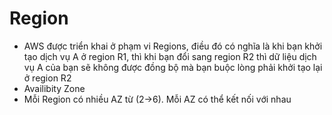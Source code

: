 # Region
 * AWS được triển khai ở phạm vi Regions, điều đó có nghĩa là khi bạn khởi tạo dịch vụ A ở region R1, thì khi bạn đổi sang region R2 thì dữ liệu dịch vụ A của bạn sẽ không được đồng bộ mà bạn buộc lòng phải khởi tạo lại ở region R2
 * Availibity Zone
 * Mỗi Region có nhiều AZ từ (2->6). Mỗi AZ có thể kết nối với nhau